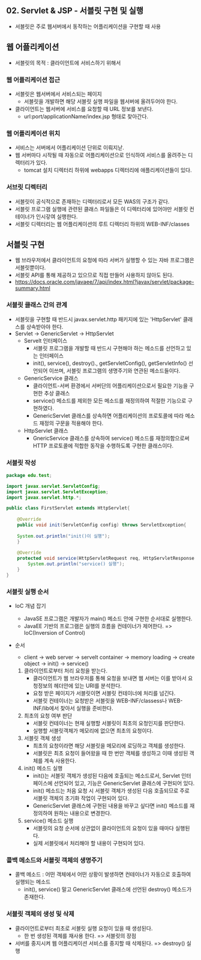 ## 02. Servlet & JSP - 서블릿 구현 및 실행

- 서블릿은 주로 웹서버에서 동작하는 어플리케이션을 구현할 때 사용

## 웹 어플리케이션

- 서블릿의 목적 : 클라이언트에 서비스하기 위해서

### 웹 어플리케이션 접근

- 서블릿은 웹서버에서 서비스되는 페이지
  - 서블릿을 개발하면 해당 서블릿 실행 파일을 웹서버에 올려두어야 한다.
- 클라이언트는 웹서버에 서비스를 요청할 때 URL 정보를 보낸다.
  - url:port/applicationName/index.jsp 형태로 찾아간다.

### 웹 어플리케이션 위치

- 서비스는 서버에서 어플리케이션 단위로 이뤄지낟.
- 웹 서버마다 시작될 때 자동으로 어플리케이션으로 인식하여 서비스를 올려주는 디렉터리가 있다.
  - tomcat 설치 디렉터리 하위에 webapps 디렉터리에 애플리케이션들이 있다.

### 서브릿 디렉터리

- 서블릿이 공식적으로 존재하는 디렉터리로서 모든 WAS의 구조가 같다.
- 서블릿 프로그램 실행에 관련된 클래스 파일들은 이 디렉터리에 있어야만 서블릿 컨테이너가 인시갛여 실행한다.
- 서블릿 디렉터리는 웹 어플리케이션의 루트 디렉터리 하위의 WEB-INF/classes

## 서블릿 구현

- 웹 브라우저에서 클라이언트의 요청에 따라 서버가 실행할 수 있는 자바 프로그램은 서블릿뿐이다.
- 서블릿 API를 통해 제공하고 있으므로 직접 만들어 사용하지 않아도 된다.
- https://docs.oracle.com/javaee/7/api/index.html?javax/servlet/package-summary.html

### 서블릿 클래스 간의 관계

- 서블릿을 구현할 때 반드시 javax.servlet.http 패키지에 있는 'HttpServlet' 클래스를 상속받아야 한다.
- Servlet -> GenericServlet -> HttpServlet
  - Servelt 인터페이스
    - 서블릿 프로그램을 개발할 때 반드시 구현해야 하는 메소드를 선언하고 있는 인터페이스
    - init(), service(), destroy()., getServletConfig(), getServletInfo() 선언되어 이쓰며, 서블릿 프로그램의 생명주기와 연관된 메소드들이다.
  - GenericService 클래스
    - 클라이언트-서버 환경에서 서버단의 어플리케이션으로서 필요한 기능을 구현한 추상 클래스
    - service() 메소드를 제외한 모든 메소드를 재정의하여 적절한 기능으로 구현하였다.
    - GenericServlet 클래스를 상속하면 어플리케이션의 프로토콜에 따라 메소드 재정의 구문을 적용해야 한다.
  - HttpServlet 클래스
    - GnericService 클래스를 상속하여 service() 메소드를 재정의함으로써 HTTP 프로토콜에 적합한 동작을 수행하도록 구현한 클래스이다.

### 서블릿 작성

```java
package edu.test;

import javax.servlet.ServletConfig;
import javax.servlet.ServletException;
import javax.servlet.http.*;

public class FirstServlet extends HttpServlet{
	
	@Override
	public void init(ServletConfig config) throws ServletException{
		
	System.out.println("init()이 실행");
	}
	
	@Override
	protected void service(HttpServletRequest req, HttpServletResponse resp) throws ServletException, IOException {
		System.out.println("service() 실행");
	}
}
```

### 서블릿 실행 순서

- IoC 개념 잡기

  - JavaSE 프로그램은 개발자가 main() 메소드 안에 구현한 순서대로 실행한다.
  - JavaEE 기반의 프로그램은 실행의 흐름을 컨테이너가 제어한다. => IoC(Inversion of Control)

- 순서

  - client -> web server -> servelt container -> memory loading -> create object -> init() -> service()

  1. 클라이언트로부터 처리 요청을 받는다.
     - 클라이언트가 웹 브라우저를 통해 요청을 보내면 웹 서버는 이를 받아서 요청정보의 헤더안에 있는 URI를 분석한다.
     - 요청 받은 페이지가 서블릿이면 서블릿 컨테이너에 처리를 넘긴다.
     - 서블릿 컨테이너는 요청받은 서블릿을 WEB-INF/classess나 WEB-INF/lib에서 찾아서 실행을 준비한다.
  2. 최초의 요청 여부 판단
     - 서블릿 컨테이너는 현재 실행할 서블릿이 최초의 요청인지를 판단한다.
     - 실행할 서블릿객체가 메모리에 없으면 최초의 요청이다.
  3. 서블릿 객체 생성
     - 최초의 요청이라면 해당 서블릿을 메모리에 로딩하고 객체를 생성한다.
     - 서블릿은 최초 요청이 들어왔을 때 한 번만 객체를 생성하고 이때 생성된 객체를 계속 사용한다.
  4. init() 메소드 실행
     - init()는 서블릿 객체가 생성된 다음에 호출되는 메소드로서, Servlet 인터페이스에 선언되어 있고, 기능은 GenericServlet 클래스에 구현되어 있다.
     - init() 메소드는 처음 요청 시 서블릿 객체가 생성된 다음 호출되므로 주로 서블릿 객체의 초기화 작업이 구현되어 있다.
     - GenericServlet 클래스에 구현된 내용을 바꾸고 싶다면  init() 메소드를 재정의하여 원하는 내용으로 변경한다.
  5. service() 메소드 실행
     - 서블릿의 요청 순서에 상관없이 클라이언트의 요청이 있을 때마다 실행된다.
     - 실제 서블릿에서 처리해야 할 내용이 구현되어 있다.

### 콜백 메소드와 서블릿 객체의 생명주기

- 콜백 메소드 : 어떤 객체에서 어떤 상황이 발생하면 컨테이너가 자동으로 호출하여 실행되는 메소드
  - init(), service() 말고 GenericServlet 클래스에 선언된 destroy() 메소드가 존재한다.

### 서블릿 객체의 생성 및 삭제

- 클라이언트로부터 최초로 서블릿 실행 요청이 있을 때 생성된다.
  - 한 번 생성된 객체를 재사용 한다. => 서블릿의 장점
- 서버를 중지시켜 웹 어플리케이션 서비스를 중지할 때 삭제된다. => destroy() 실행




